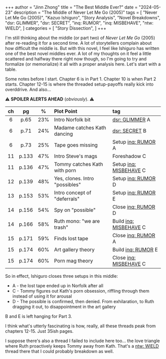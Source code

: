 +++
author = "Jinn Zhong"
title = "The Best Middle Ever?"
date = "2024-05-23"
description = "The Middle of Never Let Me Go (2005)"
tags = [
    "Never Let Me Go (2005)",
    "Kazuo Ishiguro",
    "Story Analysis",
    "Novel Breakdowns",
    "dsr: GLIMMER",
    "dsr: SECRET",
    "inq: RUMOR",
    "inq: MISBEHAVE",
    "ntw: WIELD",
]
categories = [
    "Story Dissection",
]
+++

I'm still thinking about the middle (or part two) of _Never Let Me Go_ (2005) after re-reading it for a second time. A lot of storytellers complain about how difficult the middle is. But with this novel, I feel like Ishiguro has written one of the best novel middles ever. A lot of my thoughts on it feel a little scattered and halfway there right now though, so I'm going to try and formalize (or memorialize) it all with a proper analysis here. Let's start with a table.

Some notes before I start. Chapter 6 is in Part 1. Chapter 10 is when Part 2 starts. Chapter 12-15 is where the threaded setup-payoffs really kick into overddrive. And also...

:warning: **SPOILER ALERTS AHEAD** (_obviously_). :warning:

|ch|pg|%| Plot Point | tag |
|:---:|:---:|:---:|:---|:---|
|6|p.65|23%| Intro Norfolk bit | [dsr: GLIMMER](https://journal.jinnzhong.com/tags/dsr-glimmer/) A |
|6|p.71|24%| Madame catches Kath dancing | [dsr: SECRET](https://journal.jinnzhong.com/tags/dsr-secret/) B |
|6|p.73|25%| Tape goes missing | Setup [inq: RUMOR](https://journal.jinnzhong.com/tags/inq-rumor/) A |
|11|p.133|47%| Intro Steve's mags | Foreshadow C |
|11|p.136|47%| Tommy catches Kath with porn | Setup [inq: MISBEHAVE](https://journal.jinnzhong.com/tags/inq-misbehave/) C |
|12|p.139|48%| Yes, clones. Intro "possibles" | Setup [inq: RUMOR](https://journal.jinnzhong.com/tags/inq-rumor/) D |
|13|p.153|53%| Intro concept of "deferrals" | Setup [inq: RUMOR](https://journal.jinnzhong.com/tags/inq-rumor/) E |
|14|p.156|54%| Spy on "possible" | Close [inq: RUMOR](https://journal.jinnzhong.com/tags/inq-rumor/) D |
|14|p.166|58%| Ruth mono: "we are trash" | Build [inq: MISBEHAVE](https://journal.jinnzhong.com/tags/inq-misbehave/) C |
|15|p.171|59%| Finds lost tape | Close [inq: RUMOR](https://journal.jinnzhong.com/tags/inq-rumor/) A | 
|15|p.174|60%| Art gallery theory | Build [inq: RUMOR](https://journal.jinnzhong.com/tags/inq-rumor/) E |
|15|p.174|60%| Porn mag theory | Close [inq: MISBEHAVE](https://journal.jinnzhong.com/tags/inq-misbehave/) C |

So in effect, Ishiguro closes three setups in this middle: 
* A - the lost tape ended up in Norfolk after all
* C - Tommy figures out Kath's porn obsession, riffling through them instead of using it for arousal
* D - The possible is confirmed, then denied. From exhilaration, to Ruth dragging it out, to disappointment in the art gallery

B and E is left hanging for Part 3.

I think what's utterly fascinating is how, really, all these threads peak from chapters 12-15. Just 35ish pages.

I suppose there's also a thread I failed to include here too... the love triangle where Ruth proactively keeps Tommy away from Kath. That's a [ntw: WIELD](https://journal.jinnzhong.com/tags/ntw-wield/) thread there that I could probably breakdown as well.


